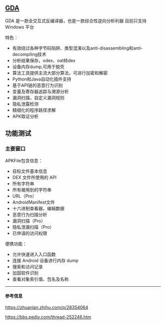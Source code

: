 ## [GDA](https://github.com/charles2gan/GDA-android-reversing-Tool)
GDA 是一款全交互式反编译器，也是一款综合性逆向分析利器
目前只支持 Windows 平台

特色：
- 有效绕过各种字节码陷阱、类型混淆以及anti-disassembling和anti-decompiling技术
- 分析结果保存，odex、oat转dex
- 设备内存dump,可用于脱壳
- 算法工具提供主流大部分算法，可进行加密和解密
- Python和Java自动化插件支持
- 基于API链的恶意行为识别
- 变量及寄存器追踪与溯源分析
- 漏洞扫描，自定义漏洞规则
- 隐私泄露检测
- 精细化的程序路径求解
- APK取证分析

## 功能测试  
### 主要窗口
APKFile包含信息：
- 目标文件基本信息
- DEX 文件所使用的 API
- 所有字符串
- 所有被用到的字符串
- URL（Pro）
- AndroidManifest文件
- 十六进制查看器，编辑数据
- 恶意行为扫描分析
- 漏洞扫描（Pro）
- 隐私泄漏扫描（Pro）
- 已申请的访问权限

便携功能：
- 允许快速进入入口函数
- 连接 Android 设备进行内存 dump
- 搜索和访问记录
- 加固软件识别
- 查看对象索引值、包名及名称

---
#### 参考信息  
https://zhuanlan.zhihu.com/p/28354064  

https://bbs.pediy.com/thread-252246.htm  